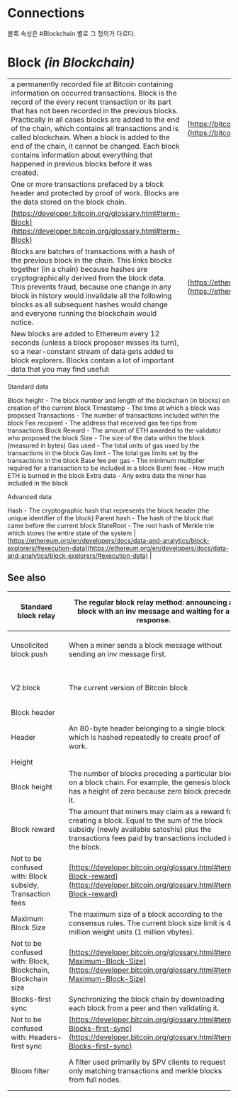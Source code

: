 # Connections

블록 속성은 #Blockchain 별로 그 정의가 다르다.

# Block _(in Blockchain)_

|                                                                                                                                                                                                                                                                                                                                                                                                                                                                                                                       |                                                                                                    |
| --------------------------------------------------------------------------------------------------------------------------------------------------------------------------------------------------------------------------------------------------------------------------------------------------------------------------------------------------------------------------------------------------------------------------------------------------------------------------------------------------------------------- | -------------------------------------------------------------------------------------------------- |
| a permanently recorded file at Bitcoin containing information on occurred transactions. Block is the record of the every recent transaction or its part that has not been recorded in the previous blocks. Practically in all cases blocks are added to the end of the chain, which contains all transactions and is called blockchain. When a block is added to the end of the chain, it cannot be changed. Each block contains information about everything that happened in previous blocks before it was created. | [https://bitcoinwiki.org/wiki/block](https://bitcoinwiki.org/wiki/block)                           |
| One or more transactions prefaced by a block header and protected by proof of work. Blocks are the data stored on the block chain.                                                                                                                                                                                                                                                                                                                                                                                    |                                                                                                    |
| [https://developer.bitcoin.org/glossary.html#term-Block](https://developer.bitcoin.org/glossary.html#term-Block)                                                                                                                                                                                                                                                                                                                                                                                                      |                                                                                                    |
| Blocks are batches of transactions with a hash of the previous block in the chain. This links blocks together (in a chain) because hashes are cryptographically derived from the block data. This prevents fraud, because one change in any block in history would invalidate all the following blocks as all subsequent hashes would change and everyone running the blockchain would notice.                                                                                                                        | [https://ethereum.org/en/developers/docs/blocks/](https://ethereum.org/en/developers/docs/blocks/) |
| New blocks are added to Ethereum every 12 seconds (unless a block proposer misses its turn), so a near-constant stream of data gets added to block explorers. Blocks contain a lot of important data that you may find useful:                                                                                                                                                                                                                                                                                        |                                                                                                    |

Standard data

Block height - The block number and length of the blockchain (in blocks) on creation of the current block Timestamp - The time at which a block was proposed Transactions - The number of transactions included within the block Fee recipient - The address that received gas fee tips from transactions Block Reward - The amount of ETH awarded to the validator who proposed the block Size - The size of the data within the block (measured in bytes) Gas used - The total units of gas used by the transactions in the block Gas limit - The total gas limits set by the transactions in the block Base fee per gas - The minimum multiplier required for a transaction to be included in a block Burnt fees - How much ETH is burned in the block Extra data - Any extra data the miner has included in the block

Advanced data

Hash - The cryptographic hash that represents the block header (the unique identifier of the block) Parent hash - The hash of the block that came before the current block StateRoot - The root hash of Merkle trie which stores the entire state of the system | [https://ethereum.org/en/developers/docs/data-and-analytics/block-explorers/#execution-data](https://ethereum.org/en/developers/docs/data-and-analytics/block-explorers/#execution-data) |

## See also

| Standard block relay                                        | The regular block relay method: announcing a block with an inv message and waiting for a response.                                                                                                         | [https://developer.bitcoin.org/glossary.html#term-Stanndard-block-relay](https://developer.bitcoin.org/glossary.html#term-Stanndard-block-relay)   |
| ----------------------------------------------------------- | ---------------------------------------------------------------------------------------------------------------------------------------------------------------------------------------------------------- | -------------------------------------------------------------------------------------------------------------------------------------------------- |
| Unsolicited block push                                      | When a miner sends a block message without sending an inv message first.                                                                                                                                   | [https://developer.bitcoin.org/glossary.html#term-Unsolicited-block-push](https://developer.bitcoin.org/glossary.html#term-Unsolicited-block-push) |
| V2 block                                                    | The current version of Bitcoin block                                                                                                                                                                       | [https://developer.bitcoin.org/glossary.html#term-V2-block](https://developer.bitcoin.org/glossary.html#term-V2-block)                             |
| Block header                                                |                                                                                                                                                                                                            |                                                                                                                                                    |
| Header                                                      | An 80-byte header belonging to a single block which is hashed repeatedly to create proof of work.                                                                                                          | [https://developer.bitcoin.org/glossary.html#term-Block-header](https://developer.bitcoin.org/glossary.html#term-Block-header)                     |
| Height                                                      |                                                                                                                                                                                                            |                                                                                                                                                    |
| Block height                                                | The number of blocks preceding a particular block on a block chain. For example, the genesis block has a height of zero because zero block preceded it.                                                    | [https://developer.bitcoin.org/glossary.html#term-Block-header](https://developer.bitcoin.org/glossary.html#term-Block-header)                     |
| Block reward                                                | The amount that miners may claim as a reward for creating a block. Equal to the sum of the block subsidy (newly available satoshis) plus the transactions fees paid by transactions included in the block. |                                                                                                                                                    |
| Not to be confused with: Block subsidy, Transaction fees    | [https://developer.bitcoin.org/glossary.html#term-Block-reward](https://developer.bitcoin.org/glossary.html#term-Block-reward)                                                                             |                                                                                                                                                    |
| Maximum Block Size                                          | The maximum size of a block according to the consensus rules. The current block size limit is 4 million weight units (1 million vbytes).                                                                   |                                                                                                                                                    |
| Not to be confused with: Block, Blockchain, Blockchain size | [https://developer.bitcoin.org/glossary.html#term-Maximum-Block-Size](https://developer.bitcoin.org/glossary.html#term-Maximum-Block-Size)                                                                 |                                                                                                                                                    |
| Blocks-first sync                                           | Synchronizing the block chain by downloading each block from a peer and then validating it.                                                                                                                |                                                                                                                                                    |
| Not to be confused with: Headers-first sync                 | [https://developer.bitcoin.org/glossary.html#term-Blocks-first-sync](https://developer.bitcoin.org/glossary.html#term-Blocks-first-sync)                                                                   |                                                                                                                                                    |
| Bloom filter                                                | A filter used primarily by SPV clients to request only matching transactions and merkle blocks from full nodes.                                                                                            | [https://developer.bitcoin.org/glossary.html#term-Bloom-filter](https://developer.bitcoin.org/glossary.html#term-Bloom-filter)                     |
